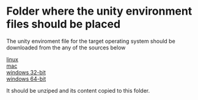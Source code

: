 # Folder where the unity environment files should be placed

The unity enviroment file for the target operating system should be downloaded from the any of the sources below

[linux](https://s3-us-west-1.amazonaws.com/udacity-drlnd/P1/Banana/Banana_Linux.zip) <br/>
[mac](https://s3-us-west-1.amazonaws.com/udacity-drlnd/P1/Banana/Banana.app.zip) <br/>
[windows 32-bit](https://s3-us-west-1.amazonaws.com/udacity-drlnd/P1/Banana/Banana_Windows_x86.zip) <br/>
[windows 64-bit](https://s3-us-west-1.amazonaws.com/udacity-drlnd/P1/Banana/Banana_Windows_x86_64.zip) <br/>

It should be unziped and its content copied to this folder.